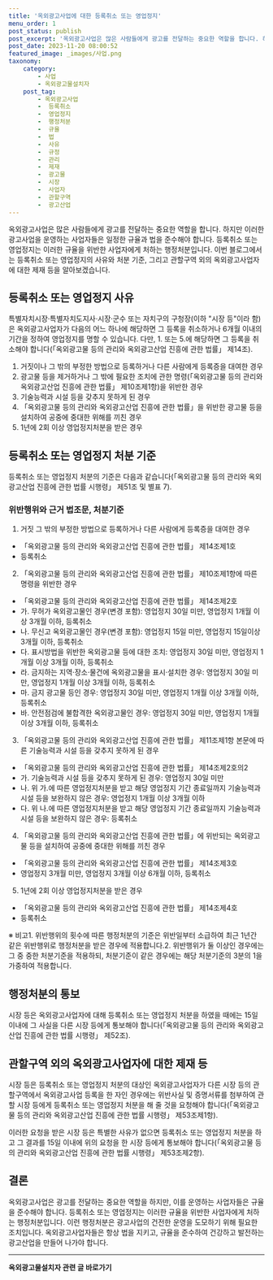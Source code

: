 ```yaml
---
title: '옥외광고사업에 대한 등록취소 또는 영업정지'
menu_order: 1
post_status: publish
post_excerpt: '옥외광고사업은 많은 사람들에게 광고를 전달하는 중요한 역할을 합니다. 하지만 이러한 광고사업을 운영하는 사업자들은 일정한 규율과 법을 준수해야 합니다. 등록취소 또는 영업정지는 이러한 규율을 위반한 사업자에게 처하는 행정처분입니다. 이번 블로그에서는 등록취소 또는 영업정지의 사유와 처분 기준, 그리고 관할구역 외의 옥외광고사업자에 대한 제재 등을 알아보겠습니다.'
post_date: 2023-11-20 08:00:52
featured_image: _images/사업.png
taxonomy:
    category:
        - 사업
        - 옥외광고물설치자
    post_tag:
        - 옥외광고사업
        -  등록취소
        -  영업정지
        -  행정처분
        -  규율
        -  법
        -  사유
        -  규정
        -  관리
        -  제재
        -  광고물
        -  시장
        -  사업자
        -  관할구역
        -  광고산업
---
```



옥외광고사업은 많은 사람들에게 광고를 전달하는 중요한 역할을 합니다. 하지만 이러한 광고사업을 운영하는 사업자들은 일정한 규율과 법을 준수해야 합니다. 등록취소 또는 영업정지는 이러한 규율을 위반한 사업자에게 처하는 행정처분입니다. 이번 블로그에서는 등록취소 또는 영업정지의 사유와 처분 기준, 그리고 관할구역 외의 옥외광고사업자에 대한 제재 등을 알아보겠습니다.

## 등록취소 또는 영업정지 사유

특별자치시장·특별자치도지사·시장·군수 또는 자치구의 구청장(이하 "시장 등"이라 함)은 옥외광고사업자가 다음의 어느 하나에 해당하면 그 등록을 취소하거나 6개월 이내의 기간을 정하여 영업정지를 명할 수 있습니다. 다만, 1. 또는 5.에 해당하면 그 등록을 취소해야 합니다(「옥외광고물 등의 관리와 옥외광고산업 진흥에 관한 법률」 제14조).

1. 거짓이나 그 밖의 부정한 방법으로 등록하거나 다른 사람에게 등록증을 대여한 경우
2. 광고물 등을 제거하거나 그 밖에 필요한 조치에 관한 명령(「옥외광고물 등의 관리와 옥외광고산업 진흥에 관한 법률」 제10조제1항)을 위반한 경우
3. 기술능력과 시설 등을 갖추지 못하게 된 경우
4. 「옥외광고물 등의 관리와 옥외광고산업 진흥에 관한 법률」을 위반한 광고물 등을 설치하여 공중에 중대한 위해를 끼친 경우
5. 1년에 2회 이상 영업정지처분을 받은 경우

## 등록취소 또는 영업정지 처분 기준

등록취소 또는 영업정지 처분의 기준은 다음과 같습니다(「옥외광고물 등의 관리와 옥외광고산업 진흥에 관한 법률 시행령」 제51조 및 별표 7).

### 위반행위와 근거 법조문, 처분기준

1. 거짓 그 밖의 부정한 방법으로 등록하거나 다른 사람에게 등록증을 대여한 경우
- 「옥외광고물 등의 관리와 옥외광고산업 진흥에 관한 법률」 제14조제1호
- 등록취소

2. 「옥외광고물 등의 관리와 옥외광고산업 진흥에 관한 법률」 제10조제1항에 따른 명령을 위반한 경우
- 「옥외광고물 등의 관리와 옥외광고산업 진흥에 관한 법률」 제14조제2호
- 가. 무허가 옥외광고물인 경우(변경 포함): 영업정지 30일 미만, 영업정지 1개월 이상 3개월 이하, 등록취소
- 나. 무신고 옥외광고물인 경우(변경 포함): 영업정지 15일 미만, 영업정지 15일이상 3개월 이하, 등록취소
- 다. 표시방법을 위반한 옥외광고물 등에 대한 조치: 영업정지 30일 미만, 영업정지 1개월 이상 3개월 이하, 등록취소
- 라. 금지하는 지역·장소·물건에 옥외광고물을 표시·설치한 경우: 영업정지 30일 미만, 영업정지 1개월 이상 3개월 이하, 등록취소
- 마. 금지 광고물 등인 경우: 영업정지 30일 미만, 영업정지 1개월 이상 3개월 이하, 등록취소
- 바. 안전점검에 불합격한 옥외광고물인 경우: 영업정지 30일 미만, 영업정지 1개월 이상 3개월 이하, 등록취소

3. 「옥외광고물 등의 관리와 옥외광고산업 진흥에 관한 법률」 제11조제1항 본문에 따른 기술능력과 시설 등을 갖추지 못하게 된 경우
- 「옥외광고물 등의 관리와 옥외광고산업 진흥에 관한 법률」 제14조제2호의2
- 가. 기술능력과 시설 등을 갖추지 못하게 된 경우: 영업정지 30일 미만
- 나. 위 가.에 따른 영업정지처분을 받고 해당 영업정지 기간 종료일까지 기술능력과 시설 등을 보완하지 않은 경우: 영업정지 1개월 이상 3개월 이하
- 다. 위 나.에 따른 영업정지처분을 받고 해당 영업정지 기간 종료일까지 기술능력과 시설 등을 보완하지 않은 경우: 등록취소

4. 「옥외광고물 등의 관리와 옥외광고산업 진흥에 관한 법률」에 위반되는 옥외광고물 등을 설치하여 공중에 중대한 위해를 끼친 경우
- 「옥외광고물 등의 관리와 옥외광고산업 진흥에 관한 법률」 제14조제3호
- 영업정지 3개월 미만, 영업정지 3개월 이상 6개월 이하, 등록취소

5. 1년에 2회 이상 영업정지처분을 받은 경우
- 「옥외광고물 등의 관리와 옥외광고산업 진흥에 관한 법률」 제14조제4호
- 등록취소

※ 비고1. 위반행위의 횟수에 따른 행정처분의 기준은 위반일부터 소급하여 최근 1년간 같은 위반행위로 행정처분을 받은 경우에 적용합니다.2. 위반행위가 둘 이상인 경우에는 그 중 중한 처분기준을 적용하되, 처분기준이 같은 경우에는 해당 처분기준의 3분의 1을 가중하여 적용합니다.

## 행정처분의 통보

시장 등은 옥외광고사업자에 대해 등록취소 또는 영업정지 처분을 하였을 때에는 15일 이내에 그 사실을 다른 시장 등에게 통보해야 합니다(「옥외광고물 등의 관리와 옥외광고산업 진흥에 관한 법률 시행령」 제52조).

## 관할구역 외의 옥외광고사업자에 대한 제재 등

시장 등은 등록취소 또는 영업정지 처분의 대상인 옥외광고사업자가 다른 시장 등의 관할구역에서 옥외광고사업 등록을 한 자인 경우에는 위반사실 및 증명서류를 첨부하여 관할 시장 등에게 등록취소 또는 영업정지 처분을 해 줄 것을 요청해야 합니다(「옥외광고물 등의 관리와 옥외광고산업 진흥에 관한 법률 시행령」 제53조제1항).

이러한 요청을 받은 시장 등은 특별한 사유가 없으면 등록취소 또는 영업정지 처분을 하고 그 결과를 15일 이내에 위의 요청을 한 시장 등에게 통보해야 합니다(「옥외광고물 등의 관리와 옥외광고산업 진흥에 관한 법률 시행령」 제53조제2항).

## 결론

옥외광고사업은 광고를 전달하는 중요한 역할을 하지만, 이를 운영하는 사업자들은 규율을 준수해야 합니다. 등록취소 또는 영업정지는 이러한 규율을 위반한 사업자에게 처하는 행정처분입니다. 이런 행정처분은 광고사업의 건전한 운영을 도모하기 위해 필요한 조치입니다. 옥외광고사업자들은 항상 법을 지키고, 규율을 준수하여 건강하고 발전하는 광고산업을 만들어 나가야 합니다.
<!-- wp:separator -->
<hr class="wp-block-separator has-alpha-channel-opacity"/>
<!-- /wp:separator -->

<!-- wp:group {"backgroundColor":"base","layout":{"type":"constrained"}} -->
<div class="wp-block-group has-base-background-color has-background"><!-- wp:paragraph {"align":"center","fontSize":"medium"} -->
<p class="has-text-align-center has-large-font-size"><strong>옥외광고물설치자 관련 글 바로가기</strong></p>
<!-- /wp:paragraph -->


<!-- wp:latest-posts
{"categories":[{"id":27298,"count":19,"description":"","link":"https://uknowlaw.com/category/%ec%98%a5%ec%99%b8%ea%b4%91%ea%b3%a0%eb%ac%bc%ec%84%a4%ec%b9%98%ec%9e%90/","name":"옥외광고물설치자","slug":"옥외광고물설치자","taxonomy":"category","parent":0,"meta":[],"_links":{"self":[{"href":"https://uknowlaw.com/wp-json/wp/v2/categories/27298"}],"collection":[{"href":"https://uknowlaw.com/wp-json/wp/v2/categories"}],"about":[{"href":"https://uknowlaw.com/wp-json/wp/v2/taxonomies/category"}],"wp:post_type":[{"href":"https://uknowlaw.com/wp-json/wp/v2/posts?categories=27298"}],"curies":[{"name":"wp","href":"https://api.w.org/{rel}","templated":true}]}}],"postsToShow":100,"excerptLength":28,"postLayout":"grid","columns":2,"featuredImageAlign":"left","featuredImageSizeSlug":"large","fontSize":"small"} /--></div>
<!-- /wp:group -->